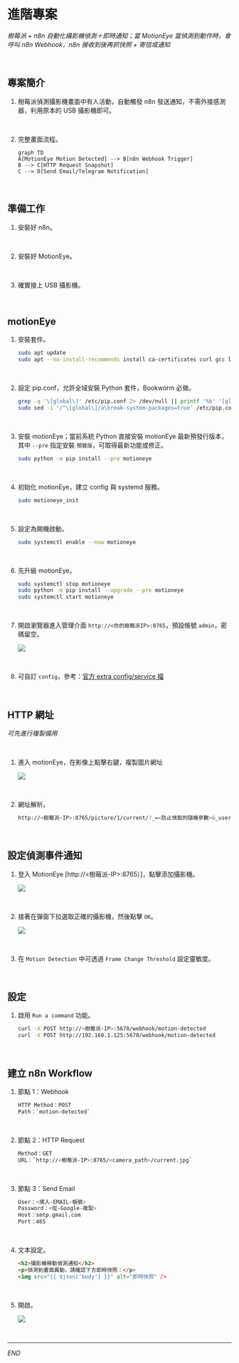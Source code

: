 # 進階專案

_樹莓派 + n8n 自動化攝影機偵測＋即時通知；當 MotionEye 當偵測到動作時，會呼叫 n8n Webhook，n8n 接收到後再抓快照 + 寄信或通知_

<br>

## 專案簡介

1. 樹莓派偵測攝影機畫面中有人活動，自動觸發 n8n 發送通知，不需外接感測器，利用原本的 USB 攝影機即可。

<br>

2. 完整畫面流程。

    ```mermaid
    graph TD
    A[MotionEye Motion Detected] --> B[n8n Webhook Trigger]
    B --> C[HTTP Request Snapshot]
    C --> D[Send Email/Telegram Notification]
    ```

<br>

## 準備工作

1. 安裝好 n8n。

<br>

2. 安裝好 MotionEye。

<br>

3. 確實接上 USB 攝影機。

<br>

## motionEye

1. 安裝套件。

    ```bash
    sudo apt update
    sudo apt --no-install-recommends install ca-certificates curl gcc libjpeg62-turbo-dev libcurl4-openssl-dev libssl-dev -y
    ```

<br>

2. 設定 pip.conf，允許全域安裝 Python 套件，Bookworm 必做。

    ```bash
    grep -q '\[global\]' /etc/pip.conf 2> /dev/null || printf '%b' '[global]\n' | sudo tee -a /etc/pip.conf > /dev/null
    sudo sed -i '/^\[global\]/a\break-system-packages=true' /etc/pip.conf
    ```

<br>

3. 安裝 motionEye；當前系統 Python 直接安裝 motionEye 最新預發行版本，
其中 `--pre` 指定安裝 `預覽版`，可取得最新功能或修正。

    ```bash
    sudo python -m pip install --pre motioneye
    ```

<br>

4. 初始化 motionEye，建立 config 與 systemd 服務。

    ```bash
    sudo motioneye_init
    ```

<br>

5. 設定為開機啟動。

    ```bash
    sudo systemctl enable --now motioneye
    ```

<br>

6. 先升級 motionEye。

    ```bash
    sudo systemctl stop motioneye
    sudo python -m pip install --upgrade --pre motioneye
    sudo systemctl start motioneye
    ```

<br>

7. 開啟瀏覽器進入管理介面 `http://<你的樹莓派IP>:8765`，預設帳號 `admin`，密碼留空。

    ![](images/img_25.png)

<br>

8. 可自訂 `config`，參考：[官方 extra config/service 檔](https://github.com/motioneye-project/motioneye/tree/dev/motioneye/extra)

<br>

## HTTP 網址

_可先進行複製備用_

<br>

1. 進入 motionEye，在影像上點擊右鍵，複製圖片網址

    ![](images/img_28.png)

<br>

2. 網址解析。

    ```bash
    http://<樹莓派-IP>:8765/picture/1/current/?_=<防止快取的隨機參數>&_username=admin&_signature=<驗證身份的安全簽章>
    ```

<br>

## 設定偵測事件通知

1. 登入 MotionEye [http://<樹莓派-IP>:8765）]，點擊添加攝影機。

    ![](images/img_26.png)

<br>

2. 接著在彈窗下拉選取正確的攝影機，然後點擊 `OK`。

    ![](images/img_27.png)

<br>

3. 在 `Motion Detection` 中可透過 `Frame Change Threshold` 設定靈敏度。

<br>

## 設定

1. 啟用 `Run a command` 功能。

    ```bash
    curl -X POST http://<樹莓派-IP>:5678/webhook/motion-detected
    curl -X POST http://192.168.1.125:5678/webhook/motion-detected
    ```

<br>

## 建立 n8n Workflow

1. 節點 1：Webhook

    ```bash
    HTTP Method：POST
    Path：`motion-detected`
    ```

<br>

2. 節點 2：HTTP Request

    ```bash
    Method：GET
    URL：`http://<樹莓派-IP>:8765/<camera_path>/current.jpg`
    ```

<br>

3. 節點 3：Send Email

    ```bash
    User：<填入-EMAIL-帳號>
    Password：<從-Google-複製>
    Host：smtp.gmail.com
    Port：465
    ```

<br>

4. 文本設定。

    ```html
    <h2>攝影機移動偵測通知</h2>
    <p>偵測到畫面異動，請確認下方即時快照：</p>
    <img src="{{ $json['body'] }}" alt="即時快照" />
    ```

<br>

5. 開啟。

    ![](images/img_29.png)

<br>

___

_END_